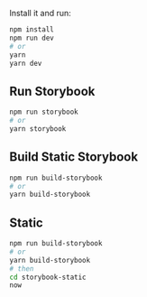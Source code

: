 Install it and run:

```bash
npm install
npm run dev
# or
yarn
yarn dev
```

## Run Storybook

```bash
npm run storybook
# or
yarn storybook
```

## Build Static Storybook

```bash
npm run build-storybook
# or
yarn build-storybook
```

## Static

```bash
npm run build-storybook
# or
yarn build-storybook
# then
cd storybook-static
now
```

